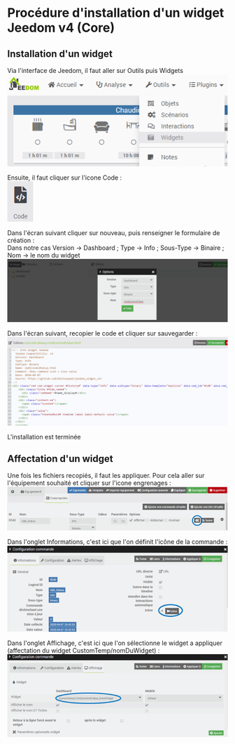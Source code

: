 # Procédure d'installation d'un widget Jeedom v4 (Core)

## Installation d'un widget
Via l'interface de Jeedom, il faut aller sur Outils puis Widgets
![Core Widgets](./images/outilsWidgets.png)

Ensuite, il faut cliquer sur l'icone Code :  
 ![Icone Code](./images/WidgetsCodeIcon.png)

Dans l'écran suivant cliquer sur nouveau, puis renseigner le formulaire de création :  
Dans notre cas Version -> Dashboard ; Type -> Info ; Sous-Type -> Binaire ; Nom -> le nom du widget
 ![Nouveau](./images/WidgetsCodeNew.png)

Dans l'écran suivant, recopier le code et cliquer sur sauvegarder :  
 ![Edition du code](./images/WidgetsCodeEdit.png)

L'installation est terminée

## Affectation d'un widget

Une fois les fichiers recopiés, il faut les appliquer.
Pour cela aller sur l'équipement souhaité et cliquer sur l'icone engrenages :
![configuration commande](./images/cmd.info.binary_example.png)

Dans l'onglet Informations, c'est ici que l'on définit l'icône de la commande :
![Choix de l'icone de la commande](./images/defineIcon.png)

Dans l'onglet Affichage, c'est ici que l'on sélectionne le widget a appliquer (affectation du widget CustomTemp/nomDuWidget) :
![Application du widget](./images/applyWidget.png)
